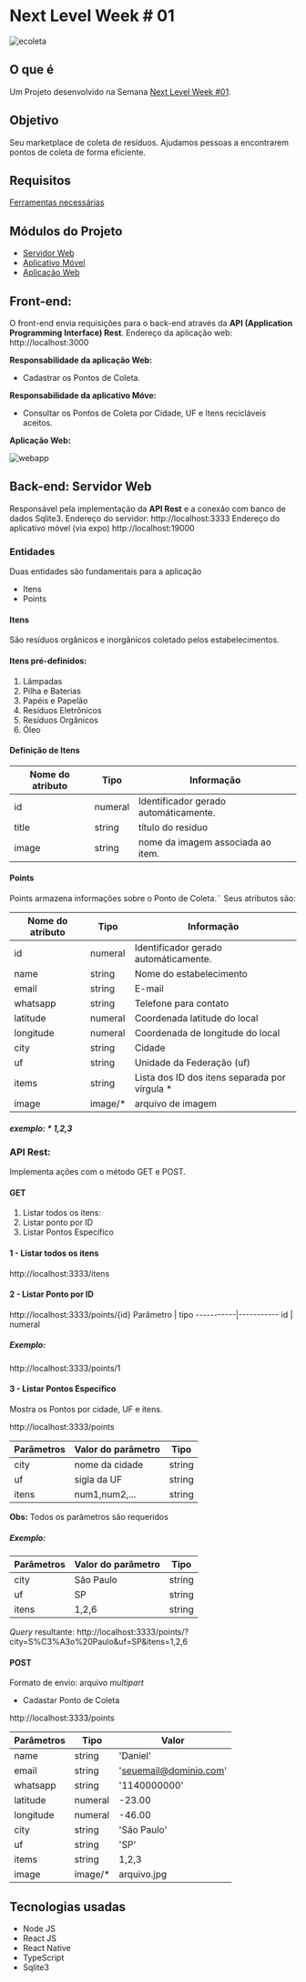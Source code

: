 Next Level Week # 01
===

![ecoleta](https://raw.githubusercontent.com/DanielOliveiraSouza/nlw/master/aulas/mobile/src/assets/logo.png)

O que é
---
Um Projeto desenvolvido na Semana [Next Level Week #01](https://nextlevelweek.com).


Objetivo
---
Seu marketplace de coleta de resíduos.
Ajudamos pessoas a encontrarem pontos de coleta de forma eficiente.


Requisitos
---
[Ferramentas necessárias](https://react-native.rocketseat.dev/)


Módulos do Projeto 
---

+	[Servidor Web](https://github.com/DanielOliveiraSouza/nlw/tree/master/aulas/server)
+	[Aplicativo Móvel](https://github.com/DanielOliveiraSouza/nlw/tree/master/aulas/mobile)
+	[Aplicação Web](https://github.com/DanielOliveiraSouza/nlw/tree/master/aulas/web)

Front-end:
---
O front-end envia requisições para o back-end através da **API (Application Programming Interface) Rest**.
Endereço da aplicação web: http://localhost:3000

**Responsabilidade da aplicação Web:**
+	Cadastrar os Pontos de Coleta. 

**Responsabilidade da aplicativo Móve:**
+	Consultar os Pontos de Coleta por Cidade, UF e Itens recicláveis aceitos.

**Aplicação Web:**

![webapp](https://raw.githubusercontent.com/DanielOliveiraSouza/nlw/master/screenshots/captura_01_app_web.png)

<!--
**Aplicação Móvel:**

![android](https://raw.githubusercontent.com/DanielOliveiraSouza/nlw/master/screenshots/captura_02_app.png)
-->
Back-end: Servidor Web
---
Responsável pela implementação da **API Rest** e a conexão com banco de dados Sqlite3.
Endereço do servidor: http://localhost:3333
Endereço do aplicativo móvel (via expo) http://localhost:19000

### Entidades
Duas entidades são fundamentais para a aplicação
+	Itens
+	Points

#### Itens
São resíduos orgânicos e inorgânicos coletado pelos estabelecimentos.

#### Itens pré-definidos:
1. Lâmpadas
2. Pilha e Baterias
3. Papéis e Papelão
4. Resíduos Eletrônicos
5. Resíduos Orgânicos
6. Óleo 

#### Definição de Itens
Nome do atributo | Tipo | Informação
-----------------|------|-----------
id 			| numeral | Identificador gerado automáticamente.
title		| string | título do resíduo
image 		| string | nome da imagem associada ao item.


#### Points
Points armazena informações sobre o  Ponto de Coleta.¨ Seus atributos são:

Nome do atributo | Tipo | Informação
-----------------|------|-----------
id 			| numeral | Identificador gerado automáticamente.
name  		| string  | Nome do estabelecimento
email 		| string  | E-mail
whatsapp	| string  | Telefone para contato
latitude	| numeral | Coordenada latitude do local
longitude	| numeral | Coordenada de longitude do local
city		| string  | Cidade
uf 			| string  | Unidade da Federação (uf)
items		| string  | Lista dos ID dos  itens separada por vírgula \*
image		| image/*   | arquivo de imagem

##### exemplo: \* 1,2,3

### API Rest:

Implementa ações com o método GET e POST.

#### GET
1. 	Listar todos os itens:
2.	Listar ponto por ID
3.	Listar Pontos Específico

#### 1 - Listar todos os itens
http://localhost:3333/itens


#### 2 - Listar Ponto por ID
http://localhost:3333/points/{id}
Parâmetro | tipo
-----------|-----------
id | numeral

##### Exemplo:
http://localhost:3333/points/1

#### 3 - Listar Pontos Específico
Mostra os Pontos por cidade, UF e itens.

http://localhost:3333/points

Parâmetros | Valor do parâmetro | Tipo
-----------|-----------|-----------
city  | nome da cidade | string
uf    | sigla da UF | string
itens|  num1,num2,... | string

**Obs:** Todos os parâmetros são requeridos

##### Exemplo:

Parâmetros | Valor do parâmetro | Tipo
-----------| -----------|-----------
city  | São Paulo | string
uf    | SP | string
itens|  1,2,6 | string

*Query* resultante: http://localhost:3333/points/?city=S%C3%A3o%20Paulo&uf=SP&itens=1,2,6

#### POST
Formato de envio: arquivo *multipart*
+	Cadastar Ponto de Coleta

http://localhost:3333/points

Parâmetros | Tipo| Valor
-----------|-----------|-----------
name  		| string  | 'Daniel'
email 		| string  | 'seuemail@dominio.com'
whatsapp	| string  | '1140000000'
latitude	| numeral | -23.00
longitude	| numeral | -46.00
city		| string  | 'São Paulo'
uf 			| string  | 'SP'
items		| string  | 1,2,3
image		| image/*   | arquivo.jpg


Tecnologias usadas
---
+	Node JS
+	React JS
+	React Native
+	TypeScript
+	Sqlite3
